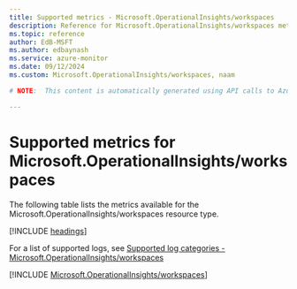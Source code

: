 ```yaml
---
title: Supported metrics - Microsoft.OperationalInsights/workspaces
description: Reference for Microsoft.OperationalInsights/workspaces metrics in Azure Monitor.
ms.topic: reference
author: EdB-MSFT
ms.author: edbaynash
ms.service: azure-monitor
ms.date: 09/12/2024
ms.custom: Microsoft.OperationalInsights/workspaces, naam

# NOTE:  This content is automatically generated using API calls to Azure. Any edits made on these files will be overwritten in the next run of the script. 

---
```


  
# Supported metrics for Microsoft.OperationalInsights/workspaces
  
The following table lists the metrics available for the Microsoft.OperationalInsights/workspaces resource type.  
  
  
[!INCLUDE [headings](~/reusable-content/ce-skilling/azure/includes/azure-monitor/reference/metrics/metrics-headings.md)]  
  
  
  
For a list of supported logs, see [Supported log categories - Microsoft.OperationalInsights/workspaces](../supported-logs/microsoft-operationalinsights-workspaces-logs.md)  
  
 

[!INCLUDE [Microsoft.OperationalInsights/workspaces](~/reusable-content/ce-skilling/azure/includes/azure-monitor/reference/metrics/microsoft-operationalinsights-workspaces-metrics-include.md)]  

